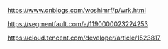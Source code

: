 https://www.cnblogs.com/woshimrf/p/wrk.html

https://segmentfault.com/a/1190000023224253

https://cloud.tencent.com/developer/article/1523817

